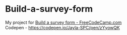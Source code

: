 # Build-a-survey-form
My project for [Build a survey form - FreeCodeCamp.com](https://www.freecodecamp.org/learn/2022/responsive-web-design/build-a-survey-form-project/build-a-survey-form) <br>
Codepen - https://codepen.io/Jayla-SPC/pen/zYyowQK
